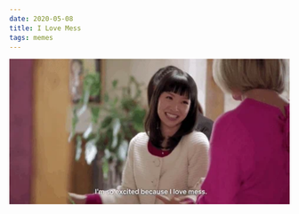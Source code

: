 ```yaml
---
date: 2020-05-08
title: I Love Mess
tags: memes
---
```


![kondo](https://raw.githubusercontent.com/muneer78/muneer78.github.io/master/images/marie.png)



